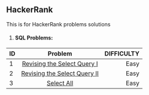 ## HackerRank
This is for HackerRank problems solutions

1. #### SQL Problems:

| ID     | Problem                                                                                            | DIFFICULTY  |
| -------|:--------------------------------------------------------------------------------------------------:| -----------:|
| 1      | [Revising the Select Query I](https://www.hackerrank.com/challenges/revising-the-select-query)     | Easy        |
| 2      | [Revising the Select Query II](https://www.hackerrank.com/challenges/revising-the-select-query-2)  | Easy        |
| 3      | [Select All](https://www.hackerrank.com/challenges/select-all-sql)                                 | Easy        |

